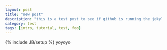 ```yaml
---
layout: post
title: "new post"
description: "this is a test post to see if github is running the jekyll compile"
category: test
tags: [intro, tutorial, test, foo]
---
```

{% include JB/setup %}
yoyoyo
